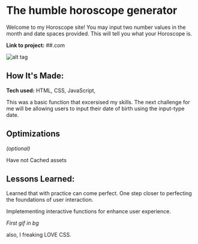 # The humble horoscope generator
Welcome to my Horoscope site! You may input two number values in the month and date spaces provided. This will tell you what your Horoscope is. 

**Link to project:** ##.com

![alt tag](http://placecorgi.com/1200/650)

## How It's Made:

**Tech used:** HTML, CSS, JavaScript, 

This was a basic function that excersised my skills. The next challenge for me will be allowing users to input their date of birth using the input-type date.
## Optimizations
*(optional)*

Have not Cached assets

## Lessons Learned:

Learned that with practice can come perfect. One step closer to perfecting the foundations of user interaction. 

Impletementing interactive functions for enhance user experience. 

*First gif in bg*

also, I freaking LOVE CSS. 